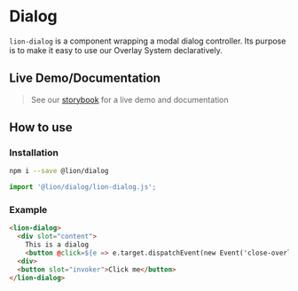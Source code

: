 # Dialog

[//]: # 'AUTO INSERT HEADER PREPUBLISH'

`lion-dialog` is a component wrapping a modal dialog controller.
Its purpose is to make it easy to use our Overlay System declaratively.

## Live Demo/Documentation

> See our [storybook](http://lion-web-components.netlify.com/?path=/docs/fetch-system-ajax) for a live demo and documentation

## How to use

### Installation

```sh
npm i --save @lion/dialog
```

```js
import '@lion/dialog/lion-dialog.js';
```

### Example

```html
<lion-dialog>
  <div slot="content">
    This is a dialog
    <button @click=${e => e.target.dispatchEvent(new Event('close-overlay', { bubbles: true }))}>x</button>
  <div>
  <button slot="invoker">Click me</button>
</lion-dialog>
```
